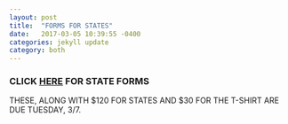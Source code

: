 ```yaml
---
layout: post
title:  "FORMS FOR STATES"
date:   2017-03-05 10:39:55 -0400
categories: jekyll update
category: both
---
```

### CLICK <a href="https://drive.google.com/drive/folders/0B4OfsS11bKy6N2pSTlZ2aDIxQ1k?usp=sharing">HERE</a> FOR STATE FORMS

THESE, ALONG WITH $120 FOR STATES AND $30 FOR THE T-SHIRT ARE DUE TUESDAY, 3/7.
